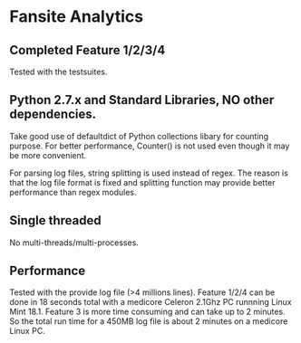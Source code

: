 # Fansite Analytics

## Completed Feature 1/2/3/4
Tested with the testsuites.

## Python 2.7.x and Standard Libraries, NO other dependencies.
Take good use of defaultdict of Python collections libary for counting purpose.
For better performance, Counter() is not used even though it may be more convenient.

For parsing log files, string splitting is used instead of regex. The reason is that
the log file format is fixed and splitting function may provide better performance
than regex modules.

## Single threaded
No multi-threads/multi-processes.

## Performance

Tested with the provide log file (>4 millions lines). Feature 1/2/4 can
be done in 18 seconds total with a medicore Celeron 2.1Ghz PC runnning Linux Mint 18.1.
Feature 3 is more time consuming and can take up to 2 minutes. So the total run time
for a 450MB log file is about 2 minutes  on a medicore Linux PC.
